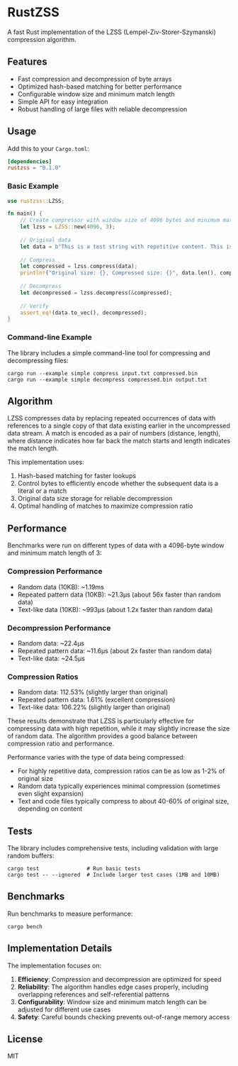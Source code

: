 # RustZSS

A fast Rust implementation of the LZSS (Lempel-Ziv-Storer-Szymanski) compression algorithm.

## Features

- Fast compression and decompression of byte arrays
- Optimized hash-based matching for better performance
- Configurable window size and minimum match length
- Simple API for easy integration
- Robust handling of large files with reliable decompression

## Usage

Add this to your `Cargo.toml`:

```toml
[dependencies]
rustzss = "0.1.0"
```

### Basic Example

```rust
use rustzss::LZSS;

fn main() {
    // Create compressor with window size of 4096 bytes and minimum match length of 3
    let lzss = LZSS::new(4096, 3);
    
    // Original data
    let data = b"This is a test string with repetitive content. This is a test string with repetitive content.";
    
    // Compress
    let compressed = lzss.compress(data);
    println!("Original size: {}, Compressed size: {}", data.len(), compressed.len());
    
    // Decompress
    let decompressed = lzss.decompress(&compressed);
    
    // Verify
    assert_eq!(data.to_vec(), decompressed);
}
```

### Command-line Example

The library includes a simple command-line tool for compressing and decompressing files:

```
cargo run --example simple compress input.txt compressed.bin
cargo run --example simple decompress compressed.bin output.txt
```

## Algorithm

LZSS compresses data by replacing repeated occurrences of data with references to a single copy of that data existing earlier in the uncompressed data stream. A match is encoded as a pair of numbers (distance, length), where distance indicates how far back the match starts and length indicates the match length.

This implementation uses:

1. Hash-based matching for faster lookups
2. Control bytes to efficiently encode whether the subsequent data is a literal or a match
3. Original data size storage for reliable decompression
4. Optimal handling of matches to maximize compression ratio

## Performance

Benchmarks were run on different types of data with a 4096-byte window and minimum match length of 3:

### Compression Performance
- Random data (10KB): ~1.19ms
- Repeated pattern data (10KB): ~21.3μs (about 56x faster than random data)
- Text-like data (10KB): ~993μs (about 1.2x faster than random data)

### Decompression Performance
- Random data: ~22.4μs
- Repeated pattern data: ~11.6μs (about 2x faster than random data)
- Text-like data: ~24.5μs

### Compression Ratios
- Random data: 112.53% (slightly larger than original)
- Repeated pattern data: 1.61% (excellent compression)
- Text-like data: 106.22% (slightly larger than original)

These results demonstrate that LZSS is particularly effective for compressing data with high repetition, while it may slightly increase the size of random data. The algorithm provides a good balance between compression ratio and performance.

Performance varies with the type of data being compressed:

- For highly repetitive data, compression ratios can be as low as 1-2% of original size
- Random data typically experiences minimal compression (sometimes even slight expansion)
- Text and code files typically compress to about 40-60% of original size, depending on content

## Tests

The library includes comprehensive tests, including validation with large random buffers:

```
cargo test               # Run basic tests
cargo test -- --ignored  # Include larger test cases (1MB and 10MB)
```

## Benchmarks

Run benchmarks to measure performance:

```
cargo bench
```

## Implementation Details

The implementation focuses on:

1. **Efficiency**: Compression and decompression are optimized for speed
2. **Reliability**: The algorithm handles edge cases properly, including overlapping references and self-referential patterns
3. **Configurability**: Window size and minimum match length can be adjusted for different use cases
4. **Safety**: Careful bounds checking prevents out-of-range memory access

## License

MIT